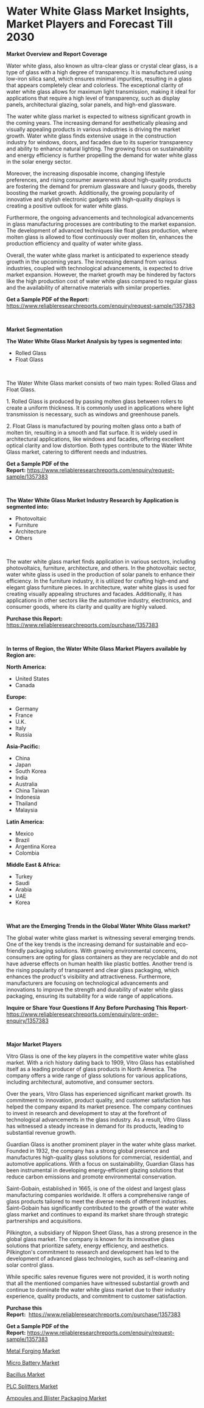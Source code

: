 <p><h1>Water White Glass Market Insights, Market Players and Forecast Till 2030</h1></p><p><strong>Market Overview and Report Coverage</strong></p>
<p><p>Water white glass, also known as ultra-clear glass or crystal clear glass, is a type of glass with a high degree of transparency. It is manufactured using low-iron silica sand, which ensures minimal impurities, resulting in a glass that appears completely clear and colorless. The exceptional clarity of water white glass allows for maximum light transmission, making it ideal for applications that require a high level of transparency, such as display panels, architectural glazing, solar panels, and high-end glassware.</p><p>The water white glass market is expected to witness significant growth in the coming years. The increasing demand for aesthetically pleasing and visually appealing products in various industries is driving the market growth. Water white glass finds extensive usage in the construction industry for windows, doors, and facades due to its superior transparency and ability to enhance natural lighting. The growing focus on sustainability and energy efficiency is further propelling the demand for water white glass in the solar energy sector.</p><p>Moreover, the increasing disposable income, changing lifestyle preferences, and rising consumer awareness about high-quality products are fostering the demand for premium glassware and luxury goods, thereby boosting the market growth. Additionally, the growing popularity of innovative and stylish electronic gadgets with high-quality displays is creating a positive outlook for water white glass.</p><p>Furthermore, the ongoing advancements and technological advancements in glass manufacturing processes are contributing to the market expansion. The development of advanced techniques like float glass production, where molten glass is allowed to flow continuously over molten tin, enhances the production efficiency and quality of water white glass.</p><p>Overall, the water white glass market is anticipated to experience steady growth in the upcoming years. The increasing demand from various industries, coupled with technological advancements, is expected to drive market expansion. However, the market growth may be hindered by factors like the high production cost of water white glass compared to regular glass and the availability of alternative materials with similar properties.</p></p>
<p><strong>Get a Sample PDF of the Report:</strong> <a href="https://www.reliableresearchreports.com/enquiry/request-sample/1357383">https://www.reliableresearchreports.com/enquiry/request-sample/1357383</a></p>
<p>&nbsp;</p>
<p><strong>Market Segmentation</strong></p>
<p><strong>The Water White Glass Market Analysis by types is segmented into:</strong></p>
<p><ul><li>Rolled Glass</li><li>Float Glass</li></ul></p>
<p>&nbsp;</p>
<p><p>The Water White Glass market consists of two main types: Rolled Glass and Float Glass. </p><p>1. Rolled Glass is produced by passing molten glass between rollers to create a uniform thickness. It is commonly used in applications where light transmission is necessary, such as windows and greenhouse panels.</p><p>2. Float Glass is manufactured by pouring molten glass onto a bath of molten tin, resulting in a smooth and flat surface. It is widely used in architectural applications, like windows and facades, offering excellent optical clarity and low distortion. Both types contribute to the Water White Glass market, catering to different needs and industries.</p></p>
<p><strong>Get a Sample PDF of the Report:</strong>&nbsp;<a href="https://www.reliableresearchreports.com/enquiry/request-sample/1357383">https://www.reliableresearchreports.com/enquiry/request-sample/1357383</a></p>
<p>&nbsp;</p>
<p><strong>The Water White Glass Market Industry Research by Application is segmented into:</strong></p>
<p><ul><li>Photovoltaic</li><li>Furniture</li><li>Architecture</li><li>Others</li></ul></p>
<p>&nbsp;</p>
<p><p>The water white glass market finds application in various sectors, including photovoltaics, furniture, architecture, and others. In the photovoltaic sector, water white glass is used in the production of solar panels to enhance their efficiency. In the furniture industry, it is utilized for crafting high-end and elegant glass furniture pieces. In architecture, water white glass is used for creating visually appealing structures and facades. Additionally, it has applications in other sectors like the automotive industry, electronics, and consumer goods, where its clarity and quality are highly valued.</p></p>
<p><strong>Purchase this Report:</strong>&nbsp; <a href="https://www.reliableresearchreports.com/purchase/1357383">https://www.reliableresearchreports.com/purchase/1357383</a></p>
<p>&nbsp;</p>
<p><strong>In terms of Region, the Water White Glass Market Players available by Region are:</strong></p>
<p>
    <p> <strong> North America: </strong>
        <ul>
            <li>United States</li>
            <li>Canada</li>
        </ul>
        </p> 
    <p> <strong> Europe: </strong>
        <ul>
            <li>Germany</li>
            <li>France</li>
            <li>U.K.</li>
            <li>Italy</li>
            <li>Russia</li>
        </ul>
        </p> 
    <p> <strong> Asia-Pacific: </strong>
        <ul>
            <li>China</li>
            <li>Japan</li>
            <li>South Korea</li>
            <li>India</li>
            <li>Australia</li>
            <li>China Taiwan</li>
            <li>Indonesia</li>
            <li>Thailand</li>
            <li>Malaysia</li>
        </ul>
        </p> 
    <p> <strong> Latin America: </strong>
        <ul>
            <li>Mexico</li>
            <li>Brazil</li>
            <li>Argentina Korea</li>
            <li>Colombia</li>
        </ul>
        </p> 
    <p> <strong> Middle East & Africa: </strong>
        <ul>
            <li>Turkey</li>
            <li>Saudi</li>
            <li>Arabia</li>
            <li>UAE</li>
            <li>Korea</li>
        </ul>
    </p>
    </p>
<p>&nbsp;</p>
<p><strong>What are the Emerging Trends in the Global Water White Glass market?</strong></p>
<p><p>The global water white glass market is witnessing several emerging trends. One of the key trends is the increasing demand for sustainable and eco-friendly packaging solutions. With growing environmental concerns, consumers are opting for glass containers as they are recyclable and do not have adverse effects on human health like plastic bottles. Another trend is the rising popularity of transparent and clear glass packaging, which enhances the product's visibility and attractiveness. Furthermore, manufacturers are focusing on technological advancements and innovations to improve the strength and durability of water white glass packaging, ensuring its suitability for a wide range of applications.</p></p>
<p><strong>Inquire or Share Your Questions If Any Before Purchasing This Report</strong>- <a href="https://www.reliableresearchreports.com/enquiry/pre-order-enquiry/1357383">https://www.reliableresearchreports.com/enquiry/pre-order-enquiry/1357383</a></p>
<p>&nbsp;</p>
<p><strong>Major Market Players</strong></p>
<p><p>Vitro Glass is one of the key players in the competitive water white glass market. With a rich history dating back to 1909, Vitro Glass has established itself as a leading producer of glass products in North America. The company offers a wide range of glass solutions for various applications, including architectural, automotive, and consumer sectors.</p><p>Over the years, Vitro Glass has experienced significant market growth. Its commitment to innovation, product quality, and customer satisfaction has helped the company expand its market presence. The company continues to invest in research and development to stay at the forefront of technological advancements in the glass industry. As a result, Vitro Glass has witnessed a steady increase in demand for its products, leading to substantial revenue growth.</p><p>Guardian Glass is another prominent player in the water white glass market. Founded in 1932, the company has a strong global presence and manufactures high-quality glass solutions for commercial, residential, and automotive applications. With a focus on sustainability, Guardian Glass has been instrumental in developing energy-efficient glazing solutions that reduce carbon emissions and promote environmental conservation.</p><p>Saint-Gobain, established in 1665, is one of the oldest and largest glass manufacturing companies worldwide. It offers a comprehensive range of glass products tailored to meet the diverse needs of different industries. Saint-Gobain has significantly contributed to the growth of the water white glass market and continues to expand its market share through strategic partnerships and acquisitions.</p><p>Pilkington, a subsidiary of Nippon Sheet Glass, has a strong presence in the global glass market. The company is known for its innovative glass solutions that prioritize safety, energy efficiency, and aesthetics. Pilkington's commitment to research and development has led to the development of advanced glass technologies, such as self-cleaning and solar control glass.</p><p>While specific sales revenue figures were not provided, it is worth noting that all the mentioned companies have witnessed substantial growth and continue to dominate the water white glass market due to their industry experience, quality products, and commitment to customer satisfaction.</p></p>
<p><strong>Purchase this Report:</strong>&nbsp;&nbsp;<a href="https://www.reliableresearchreports.com/purchase/1357383">https://www.reliableresearchreports.com/purchase/1357383</a></p>
<p></p>
<p><strong>Get a Sample PDF of the Report:</strong>&nbsp;<a href="https://www.reliableresearchreports.com/enquiry/request-sample/1357383">https://www.reliableresearchreports.com/enquiry/request-sample/1357383</a></p>
<p><p><a href="https://medium.com/@dylangilbert65/metal-forging-market-exploring-market-share-market-trends-and-future-growth-1b61df1792fe">Metal Forging Market</a></p><p><a href="https://medium.com/@kabirkhanrp23/micro-battery-market-exploring-market-share-market-trends-and-future-growth-7bbb3f8a6949">Micro Battery Market</a></p><p><a href="https://github.com/mabutironaldo/Market-Research-Report-List-1/blob/main/bacillus-market.md">Bacillus Market</a></p><p><a href="https://medium.com/@nilltanay7548659/plc-splitters-market-trends-forecast-and-competitive-analysis-to-2030-f773d9cdef20">PLC Splitters Market</a></p><p><a href="https://github.com/castoriffic/Market-Research-Report-List-1/blob/main/ampoules-and-blister-packaging-market.md">Ampoules and Blister Packaging Market</a></p></p>